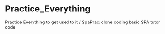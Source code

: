 # Practice_Everything
Practice Everything to get used to it /
SpaPrac: clone coding basic SPA tutor code 
